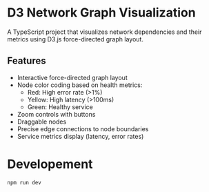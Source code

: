# D3 Network Graph Visualization

A TypeScript project that visualizes network dependencies and their metrics using D3.js force-directed graph layout.

## Features

- Interactive force-directed graph layout
- Node color coding based on health metrics:
  - Red: High error rate (>1%)
  - Yellow: High latency (>100ms)
  - Green: Healthy service
- Zoom controls with buttons
- Draggable nodes
- Precise edge connections to node boundaries
- Service metrics display (latency, error rates)

# Developement
```sh
npm run dev
```